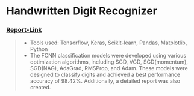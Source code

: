 # Handwritten Digit Recognizer

### [Report-Link](https://docs.google.com/document/d/1agym36iLZJrccqiuEg8l7v2BI8BsJiLSARPHrH3DBLU/edit?usp=sharing)

> - Tools used: Tensorflow, Keras, Scikit-learn, Pandas, Matplotlib, Python
> - The FCNN classification models were developed using various optimization algorithms, including SGD, VGD, SGD(momentum), SGD(NAG), AdaGrad, RMSProp, and Adam. These models were designed to classify digits and achieved a best performance accuracy of 98.42%. Additionally, a detailed report was also created.
